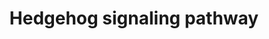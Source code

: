 ---
annotations:
- id: PW:0000122
  parent: signaling pathway
  type: Pathway Ontology
  value: Hedgehog signaling pathway
authors:
- A.Pandey
- MaintBot
- Andra
- Khanspers
- Mkutmon
- AlexanderPico
- NetPath
- DeSl
- L Dupuis
- Egonw
- Eweitz
communities:
- CIRM_Related
description: 'The Hedgehog family of proteins are signaling proteins that are crucial
  for a number of physiological processes including morphogenesis during development.
  In adult organisms, it is also involved in the regulation of theca cell development
  in growing follicles and in regulating the development and function of the somatic
  cells of the testis. Vertebrates are known to have 3 Hedgehog genes, which show
  different spatio-temporal expression patterns and perform specialized functions.
  These are - Desert hedgehog (Dhh), Indian hedgehog (Ihh), and Sonic hedgehog (Shh).
  The Patched (PTCH) proteins (Patched 1 and Patched 2 - PTCH1 and PTCH2) serve as
  receptors for the Hedgehog proteins. In the ''off'' state, PTCH receptors inhibit
  the Smo protein by mechanism(s) which are still not understood completely. In this
  state, the Gli2/3 Zn-finger transcription factors are phosphorylated and processed
  in a proteasome-dependent manner to generate a transcriptionally repressor form.
  SUFU, a cytoplasmic protein, was also found to interact with all the three Gli proteins
  resulting in the repression of its transcriptional activity. In the ''Signaling
  cell'', which is the cell which secretes the Hedgehog proteins, an active ligand
  is produced following processing of the precursor Hedgehog protein. This processing
  involves autocleavage by the catalytic domain and bi-lipidation (cholesterol moiety
  at C-terminus and palmitate at the N-terminus) of the Hedgehog protein. These active
  ligands travel to the ''responding cell'' via interactions with glypicans and megalin.
  On the responding cell, the active ligand interacts with PATCHED 1 (PTCH1) and PATCHED
  2 (PTCH2), which results in the activation and translocation of Smoothed (Smo) to
  the cilium(plasma membrane in Drosophila). Activation of Smo results in the inhibition
  of Gli proteolysis and the production of the transcriptional repressor form. This
  might also promote the formation of the transcription activator form of the protein.
  The G-protein coupled receptor kinase-2 enhances the association between β-arrestin
  2 and Smo probably by phosphorylating Smo. The two proteins also mediates increased
  internalization of Smo in a clathrin- dependent process and increased Hedgehog signaling.
  Kif7, a Drosophila Costal2 (Cos2) homolog, is capable of interacting with the Gli
  proteins and is known to exert positive and negative effects on Hedgehog signaling.
  The Fused (Fu) homolog, which can form a complex with Kif7, Gli and and SuFu (similar
  to Drosophila Gli, Cos2, Su and SuFu) may also be involved in the regulation of
  this pathway.   Please access this pathway at [http://www.netpath.org/netslim/hedgehog_pathway.html
  NetSlim] database.  If you use this pathway, please cite the following paper: Kandasamy,
  K., Mohan, S. S., Raju, R., Keerthikumar, S., Kumar, G. S. S., Venugopal, A. K.,
  Telikicherla, D., Navarro, J. D., Mathivanan, S., Pecquet, C., Gollapudi, S. K.,
  Tattikota, S. G., Mohan, S., Padhukasahasram, H., Subbannayya, Y., Goel, R., Jacob,
  H. K. C., Zhong, J., Sekhar, R., Nanjappa, V., Balakrishnan, L., Subbaiah, R., Ramachandra,
  Y. L., Rahiman, B. A., Prasad, T. S. K., Lin, J., Houtman, J. C. D., Desiderio,
  S., Renauld, J., Constantinescu, S. N., Ohara, O., Hirano, T., Kubo, M., Singh,
  S., Khatri, P., Draghici, S., Bader, G. D., Sander, C., Leonard, W. J. and Pandey,
  A. (2010). NetPath: A public resource of curated signal transduction pathways. <i>Genome
  Biology</i>. 11:R3.'
last-edited: 2021-12-17
ndex: 13c91ae5-8b60-11eb-9e72-0ac135e8bacf
organisms:
- Homo sapiens
redirect_from:
- /index.php/Pathway:WP47
- /instance/WP47
revision: null
schema-jsonld:
- '@context': https://schema.org/
  '@id': https://wikipathways.github.io/pathways/WP47.html
  '@type': Dataset
  creator:
    '@type': Organization
    name: WikiPathways
  description: 'The Hedgehog family of proteins are signaling proteins that are crucial
    for a number of physiological processes including morphogenesis during development.
    In adult organisms, it is also involved in the regulation of theca cell development
    in growing follicles and in regulating the development and function of the somatic
    cells of the testis. Vertebrates are known to have 3 Hedgehog genes, which show
    different spatio-temporal expression patterns and perform specialized functions.
    These are - Desert hedgehog (Dhh), Indian hedgehog (Ihh), and Sonic hedgehog (Shh).
    The Patched (PTCH) proteins (Patched 1 and Patched 2 - PTCH1 and PTCH2) serve
    as receptors for the Hedgehog proteins. In the ''off'' state, PTCH receptors inhibit
    the Smo protein by mechanism(s) which are still not understood completely. In
    this state, the Gli2/3 Zn-finger transcription factors are phosphorylated and
    processed in a proteasome-dependent manner to generate a transcriptionally repressor
    form. SUFU, a cytoplasmic protein, was also found to interact with all the three
    Gli proteins resulting in the repression of its transcriptional activity. In the
    ''Signaling cell'', which is the cell which secretes the Hedgehog proteins, an
    active ligand is produced following processing of the precursor Hedgehog protein.
    This processing involves autocleavage by the catalytic domain and bi-lipidation
    (cholesterol moiety at C-terminus and palmitate at the N-terminus) of the Hedgehog
    protein. These active ligands travel to the ''responding cell'' via interactions
    with glypicans and megalin. On the responding cell, the active ligand interacts
    with PATCHED 1 (PTCH1) and PATCHED 2 (PTCH2), which results in the activation
    and translocation of Smoothed (Smo) to the cilium(plasma membrane in Drosophila).
    Activation of Smo results in the inhibition of Gli proteolysis and the production
    of the transcriptional repressor form. This might also promote the formation of
    the transcription activator form of the protein. The G-protein coupled receptor
    kinase-2 enhances the association between β-arrestin 2 and Smo probably by phosphorylating
    Smo. The two proteins also mediates increased internalization of Smo in a clathrin-
    dependent process and increased Hedgehog signaling. Kif7, a Drosophila Costal2
    (Cos2) homolog, is capable of interacting with the Gli proteins and is known to
    exert positive and negative effects on Hedgehog signaling. The Fused (Fu) homolog,
    which can form a complex with Kif7, Gli and and SuFu (similar to Drosophila Gli,
    Cos2, Su and SuFu) may also be involved in the regulation of this pathway.   Please
    access this pathway at [http://www.netpath.org/netslim/hedgehog_pathway.html NetSlim]
    database.  If you use this pathway, please cite the following paper: Kandasamy,
    K., Mohan, S. S., Raju, R., Keerthikumar, S., Kumar, G. S. S., Venugopal, A. K.,
    Telikicherla, D., Navarro, J. D., Mathivanan, S., Pecquet, C., Gollapudi, S. K.,
    Tattikota, S. G., Mohan, S., Padhukasahasram, H., Subbannayya, Y., Goel, R., Jacob,
    H. K. C., Zhong, J., Sekhar, R., Nanjappa, V., Balakrishnan, L., Subbaiah, R.,
    Ramachandra, Y. L., Rahiman, B. A., Prasad, T. S. K., Lin, J., Houtman, J. C.
    D., Desiderio, S., Renauld, J., Constantinescu, S. N., Ohara, O., Hirano, T.,
    Kubo, M., Singh, S., Khatri, P., Draghici, S., Bader, G. D., Sander, C., Leonard,
    W. J. and Pandey, A. (2010). NetPath: A public resource of curated signal transduction
    pathways. <i>Genome Biology</i>. 11:R3.'
  keywords:
  - ADRBK1
  - ARRB2
  - DHH
  - GLI1
  - GLI2
  - GLI3
  - IHH
  - KIF7
  - PTCH1
  - PTCH2
  - SAP18
  - SHH
  - SIN3A
  - SMO
  - STK36
  - SUFU
  license: CC0
  name: Hedgehog signaling pathway
seo: CreativeWork
title: Hedgehog signaling pathway
wpid: WP47
---